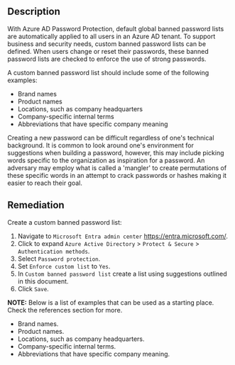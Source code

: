 ## Description

With Azure AD Password Protection, default global banned password lists are automatically applied to all users in an Azure AD tenant. To support business and security needs, custom banned password lists can be defined. When users change or reset their passwords, these banned password lists are checked to enforce the use of strong passwords.

A custom banned password list should include some of the following examples:
- Brand names
- Product names
- Locations, such as company headquarters
- Company-specific internal terms
- Abbreviations that have specific company meaning

Creating a new password can be difficult regardless of one's technical background. It is common to look around one's environment for suggestions when building a password, however, this may include picking words specific to the organization as inspiration for a password. An adversary may employ what is called a 'mangler' to create permutations of these specific words in an attempt to crack passwords or hashes making it easier to reach their goal.

## Remediation

Create a custom banned password list:

1. Navigate to `Microsoft Entra admin center` https://entra.microsoft.com/.
2. Click to expand `Azure Active Directory` > `Protect & Secure` > `Authentication methods`.
3. Select `Password protection`.
4. Set `Enforce custom list` to `Yes`.
5. In `Custom banned password list` create a list using suggestions outlined in this document.
6. Click `Save`.

**NOTE:** Below is a list of examples that can be used as a starting place. Check the references section for more.
- Brand names.
- Product names.
- Locations, such as company headquarters.
- Company-specific internal terms.
- Abbreviations that have specific company meaning.
